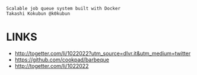 
```
Scalable job queue system built with Docker
Takashi Kokubun @k0kubun
```

LINKS
=======

- http://togetter.com/li/1022022?utm_source=dlvr.it&utm_medium=twitter
- https://github.com/cookpad/barbeque
- http://togetter.com/li/1022022


